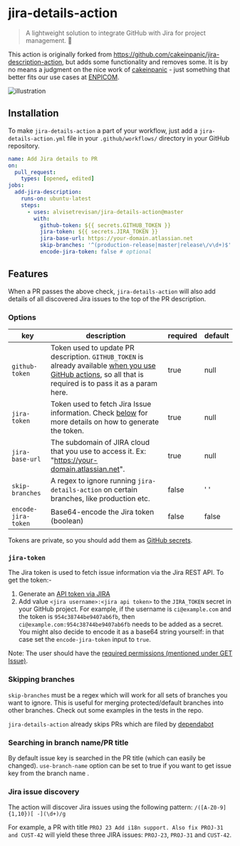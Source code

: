 # jira-details-action

> A lightweight solution to integrate GitHub with Jira for project management. 🔎

This action is originally forked from https://github.com/cakeinpanic/jira-description-action, but adds some functionality and removes some. It is by no means a judgment on the nice work of [cakeinpanic](https://github.com/cakeinpanic) - just something that better fits our use cases at [ENPICOM](https://www.enpicom.com).

![illustration](illustration.png)
## Installation

To make `jira-details-action` a part of your workflow, just add a `jira-details-action.yml` file in your `.github/workflows/` directory in your GitHub repository.

```yml
name: Add Jira details to PR
on:
  pull_request:
    types: [opened, edited]
jobs:
  add-jira-description:
    runs-on: ubuntu-latest
    steps:
      - uses: alvisetrevisan/jira-details-action@master
        with:
          github-token: ${{ secrets.GITHUB_TOKEN }}
          jira-token: ${{ secrets.JIRA_TOKEN }}
          jira-base-url: https://your-domain.atlassian.net
          skip-branches: '^(production-release|master|release\/v\d+)$' # optional
          encode-jira-token: false # optional
```

## Features
When a PR passes the above check, `jira-details-action` will also add details of all discovered Jira issues to the top of the PR description. 

### Options

| key                    | description                                                                                                                                                                                                                                                                                                        | required | default |
| ---------------------- | ------------------------------------------------------------------------------------------------------------------------------------------------------------------------------------------------------------------------------------------------------------------------------------------------------------------ | -------- | ------- |
| `github-token`         | Token used to update PR description. `GITHUB_TOKEN` is already available [when you use GitHub actions](https://help.github.com/en/actions/automating-your-workflow-with-github-actions/authenticating-with-the-github_token#about-the-github_token-secret), so all that is required is to pass it as a param here. | true     | null    |
| `jira-token`           | Token used to fetch Jira Issue information.  Check [below](#jira-token) for more details on how to generate the token.                                                                                                          | true     | null    |
| `jira-base-url`        | The subdomain of JIRA cloud that you use to access it. Ex: "https://your-domain.atlassian.net".                                                                                                                                                                                                                    | true     | null    |
| `skip-branches`        | A regex to ignore running `jira-details-action` on certain branches, like production etc.                                                                                                                                                                                                                                    | false    | ' '     | | false    | false     |
| `encode-jira-token`    | Base64-encode the Jira token (boolean)                                                                                                                                                                                                                                   | false    | false     |

Tokens are private, so you should add them as [GitHub secrets](https://help.github.com/en/actions/automating-your-workflow-with-github-actions/creating-and-using-encrypted-secrets).

### `jira-token`

The Jira token is used to fetch issue information via the Jira REST API. To get the token:-
1. Generate an [API token via JIRA](https://confluence.atlassian.com/cloud/api-tokens-938839638.html)
2. Add value `<jira username>:<jira api token>` to the `JIRA_TOKEN` secret in your GitHub project.
   For example, if the username is `ci@example.com` and the token is `954c38744be9407ab6fb`, then `ci@example.com:954c38744be9407ab6fb` needs to be added as a secret. You might also decide to encode it as a base64 string yourself: in that case set the `encode-jira-token` input to `true`.

Note: The user should have the [required permissions (mentioned under GET Issue)](https://developer.atlassian.com/cloud/jira/platform/rest/v3/?utm_source=%2Fcloud%2Fjira%2Fplatform%2Frest%2F&utm_medium=302#api-rest-api-3-issue-issueIdOrKey-get).

### Skipping branches

`skip-branches` must be a regex which will work for all sets of branches you want to ignore. This is useful for merging protected/default branches into other branches. Check out some examples in the tests in the repo.

`jira-details-action` already skips PRs which are filed by [dependabot](https://github.com/marketplace/dependabot-preview)

### Searching in branch name/PR title

By default issue key is searched in the PR title (which can easily be changed). `use-branch-name` option can be set to true if you want to get issue key from the branch name .

### Jira issue discovery
The action will discover Jira issues using the following pattern: 
```/([A-Z0-9]{1,10})[ -](\d+)/g```

For example, a PR with title `PROJ 23 Add i18n support. Also fix PROJ-31 and CUST-42` will yield these three JIRA issues: `PROJ-23`, `PROJ-31` and `CUST-42`.

